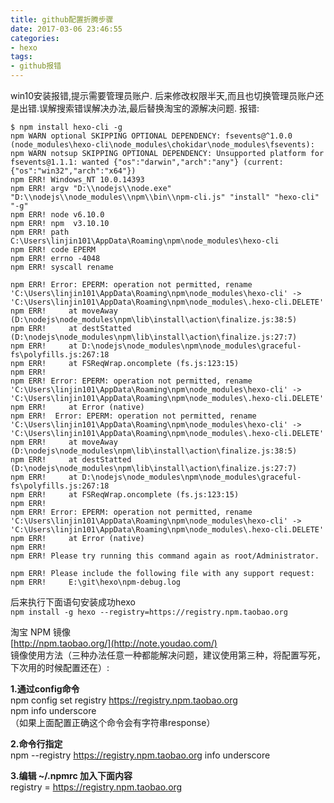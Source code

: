 ```yaml
---
title: github配置折腾步骤
date: 2017-03-06 23:46:55
categories:
- hexo
tags: 
- github报错
---
```

win10安装报错,提示需要管理员账户.
后来修改权限半天,而且也切换管理员账户还是出错.误解搜索错误解决办法,最后替换淘宝的源解决问题.
报错:
```
$ npm install hexo-cli -g
npm WARN optional SKIPPING OPTIONAL DEPENDENCY: fsevents@^1.0.0 (node_modules\hexo-cli\node_modules\chokidar\node_modules\fsevents):
npm WARN notsup SKIPPING OPTIONAL DEPENDENCY: Unsupported platform for fsevents@1.1.1: wanted {"os":"darwin","arch":"any"} (current: {"os":"win32","arch":"x64"})
npm ERR! Windows_NT 10.0.14393
npm ERR! argv "D:\\nodejs\\node.exe" "D:\\nodejs\\node_modules\\npm\\bin\\npm-cli.js" "install" "hexo-cli" "-g"
npm ERR! node v6.10.0
npm ERR! npm  v3.10.10
npm ERR! path C:\Users\linjin101\AppData\Roaming\npm\node_modules\hexo-cli
npm ERR! code EPERM
npm ERR! errno -4048
npm ERR! syscall rename

npm ERR! Error: EPERM: operation not permitted, rename 'C:\Users\linjin101\AppData\Roaming\npm\node_modules\hexo-cli' -> 'C:\Users\linjin101\AppData\Roaming\npm\node_modules\.hexo-cli.DELETE'
npm ERR!     at moveAway (D:\nodejs\node_modules\npm\lib\install\action\finalize.js:38:5)
npm ERR!     at destStatted (D:\nodejs\node_modules\npm\lib\install\action\finalize.js:27:7)
npm ERR!     at D:\nodejs\node_modules\npm\node_modules\graceful-fs\polyfills.js:267:18
npm ERR!     at FSReqWrap.oncomplete (fs.js:123:15)
npm ERR!
npm ERR! Error: EPERM: operation not permitted, rename 'C:\Users\linjin101\AppData\Roaming\npm\node_modules\hexo-cli' -> 'C:\Users\linjin101\AppData\Roaming\npm\node_modules\.hexo-cli.DELETE'
npm ERR!     at Error (native)
npm ERR!  Error: EPERM: operation not permitted, rename 'C:\Users\linjin101\AppData\Roaming\npm\node_modules\hexo-cli' -> 'C:\Users\linjin101\AppData\Roaming\npm\node_modules\.hexo-cli.DELETE'
npm ERR!     at moveAway (D:\nodejs\node_modules\npm\lib\install\action\finalize.js:38:5)
npm ERR!     at destStatted (D:\nodejs\node_modules\npm\lib\install\action\finalize.js:27:7)
npm ERR!     at D:\nodejs\node_modules\npm\node_modules\graceful-fs\polyfills.js:267:18
npm ERR!     at FSReqWrap.oncomplete (fs.js:123:15)
npm ERR!
npm ERR! Error: EPERM: operation not permitted, rename 'C:\Users\linjin101\AppData\Roaming\npm\node_modules\hexo-cli' -> 'C:\Users\linjin101\AppData\Roaming\npm\node_modules\.hexo-cli.DELETE'
npm ERR!     at Error (native)
npm ERR!
npm ERR! Please try running this command again as root/Administrator.

npm ERR! Please include the following file with any support request:
npm ERR!     E:\git\hexo\npm-debug.log
```  

后来执行下面语句安装成功hexo  
``npm install -g hexo --registry=https://registry.npm.taobao.org``

淘宝 NPM 镜像  
[http://npm.taobao.org/](http://note.youdao.com/)  
镜像使用方法（三种办法任意一种都能解决问题，建议使用第三种，将配置写死，下次用的时候配置还在）:  

**1.通过config命令**  
npm config set registry https://registry.npm.taobao.org   
npm info underscore  
（如果上面配置正确这个命令会有字符串response）  

**2.命令行指定**  
npm --registry https://registry.npm.taobao.org info underscore   

**3.编辑 ~/.npmrc 加入下面内容**  
registry = https://registry.npm.taobao.org  












